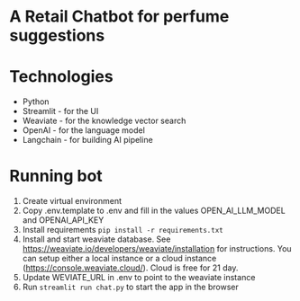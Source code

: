 # A Retail Chatbot for perfume suggestions

# Technologies
- Python
- Streamlit - for the UI
- Weaviate - for the knowledge vector search
- OpenAI - for the language model
- Langchain - for building AI pipeline

# Running bot
1. Create virtual environment
2. Copy .env.template to .env and fill in the values OPEN_AI_LLM_MODEL and OPENAI_API_KEY
3. Install requirements `pip install -r requirements.txt`
4. Install and start weaviate database. See https://weaviate.io/developers/weaviate/installation for instructions. You can setup either a local instance or a cloud instance (https://console.weaviate.cloud/). Cloud is free for 21 day.
5. Update WEVIATE_URL in .env to point to the weaviate instance
6. Run `streamlit run chat.py` to start the app in the browser
